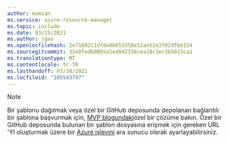 ```yaml
---
author: mumian
ms.service: azure-resource-manager
ms.topic: include
ms.date: 03/25/2021
ms.author: jgao
ms.openlocfilehash: 2e7168211dfda86653358e52ae52e3f02dfbb154
ms.sourcegitcommit: 32e0fedb80b5a5ed0d2336cea18c3ec3b5015ca1
ms.translationtype: MT
ms.contentlocale: tr-TR
ms.lasthandoff: 03/30/2021
ms.locfileid: "105543797"
---
```

> [!NOTE]
> Bir şablonu dağıtmak veya özel bir GitHub deposunda depolanan bağlantılı bir şablona başvurmak için, [MVP blogundaki](https://blog.tyang.org/2017/05/19/deploying-arm-templates-with-artifacts-located-in-a-private-github-repository/)özel bir çözüme bakın. Özel bir GitHub deposunda bulunan bir şablon dosyasına erişmek için gereken URL 'YI oluşturmak üzere bir [Azure işlevini](../articles/azure-functions/functions-overview.md) ara sunucu olarak ayarlayabilirsiniz.
